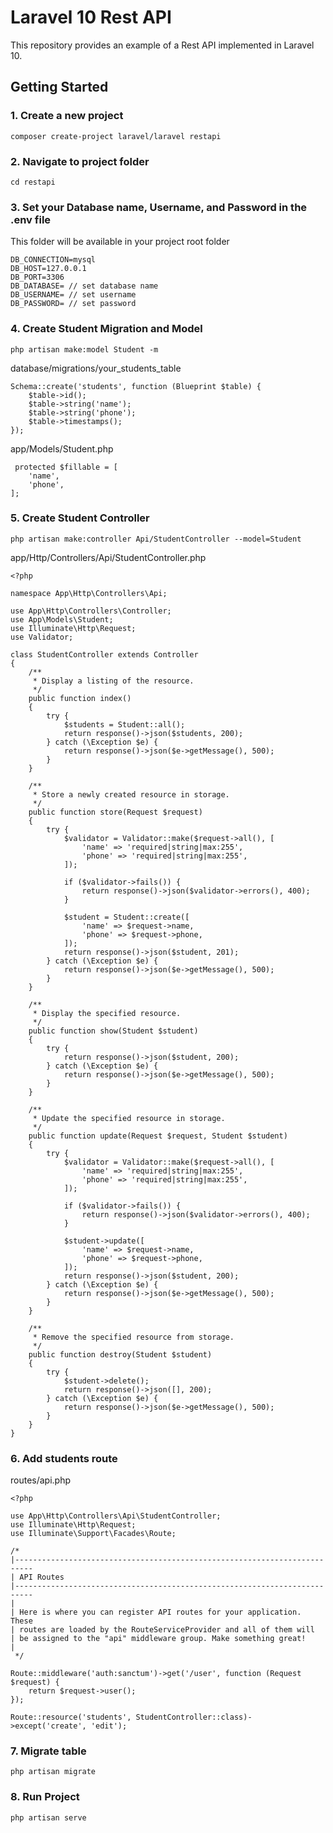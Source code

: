 # Laravel 10 Rest API

This repository provides an example of a Rest API implemented in Laravel 10.

## Getting Started

### 1. Create a new project

```
composer create-project laravel/laravel restapi
```

### 2. Navigate to project folder

```
cd restapi
```

### 3. Set your Database name, Username, and Password in the .env file

This folder will be available in your project root folder

```
DB_CONNECTION=mysql
DB_HOST=127.0.0.1
DB_PORT=3306
DB_DATABASE= // set database name
DB_USERNAME= // set username
DB_PASSWORD= // set password
```

### 4. Create Student Migration and Model
```
php artisan make:model Student -m
```

database/migrations/your_students_table
```
Schema::create('students', function (Blueprint $table) {
    $table->id();
    $table->string('name');
    $table->string('phone');
    $table->timestamps();
});
```

app/Models/Student.php
```
 protected $fillable = [
    'name',
    'phone',
];
```

### 5. Create Student Controller
```
php artisan make:controller Api/StudentController --model=Student
```

app/Http/Controllers/Api/StudentController.php
```
<?php

namespace App\Http\Controllers\Api;

use App\Http\Controllers\Controller;
use App\Models\Student;
use Illuminate\Http\Request;
use Validator;

class StudentController extends Controller
{
    /**
     * Display a listing of the resource.
     */
    public function index()
    {
        try {
            $students = Student::all();
            return response()->json($students, 200);
        } catch (\Exception $e) {
            return response()->json($e->getMessage(), 500);
        }
    }

    /**
     * Store a newly created resource in storage.
     */
    public function store(Request $request)
    {
        try {
            $validator = Validator::make($request->all(), [
                'name' => 'required|string|max:255',
                'phone' => 'required|string|max:255',
            ]);

            if ($validator->fails()) {
                return response()->json($validator->errors(), 400);
            }

            $student = Student::create([
                'name' => $request->name,
                'phone' => $request->phone,
            ]);
            return response()->json($student, 201);
        } catch (\Exception $e) {
            return response()->json($e->getMessage(), 500);
        }
    }

    /**
     * Display the specified resource.
     */
    public function show(Student $student)
    {
        try {
            return response()->json($student, 200);
        } catch (\Exception $e) {
            return response()->json($e->getMessage(), 500);
        }
    }

    /**
     * Update the specified resource in storage.
     */
    public function update(Request $request, Student $student)
    {
        try {
            $validator = Validator::make($request->all(), [
                'name' => 'required|string|max:255',
                'phone' => 'required|string|max:255',
            ]);

            if ($validator->fails()) {
                return response()->json($validator->errors(), 400);
            }

            $student->update([
                'name' => $request->name,
                'phone' => $request->phone,
            ]);
            return response()->json($student, 200);
        } catch (\Exception $e) {
            return response()->json($e->getMessage(), 500);
        }
    }

    /**
     * Remove the specified resource from storage.
     */
    public function destroy(Student $student)
    {
        try {
            $student->delete();
            return response()->json([], 200);
        } catch (\Exception $e) {
            return response()->json($e->getMessage(), 500);
        }
    }
}
```

### 6. Add students route
routes/api.php

```
<?php

use App\Http\Controllers\Api\StudentController;
use Illuminate\Http\Request;
use Illuminate\Support\Facades\Route;

/*
|--------------------------------------------------------------------------
| API Routes
|--------------------------------------------------------------------------
|
| Here is where you can register API routes for your application. These
| routes are loaded by the RouteServiceProvider and all of them will
| be assigned to the "api" middleware group. Make something great!
|
 */

Route::middleware('auth:sanctum')->get('/user', function (Request $request) {
    return $request->user();
});

Route::resource('students', StudentController::class)->except('create', 'edit');
```

### 7. Migrate table
```
php artisan migrate
```

### 8. Run Project
```
php artisan serve
```
